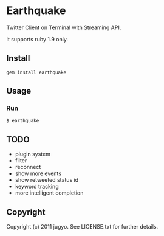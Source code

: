 Earthquake
====

Twitter Client on Terminal with Streaming API.

It supports ruby 1.9 only.

Install
----

    gem install earthquake

Usage
----

### Run

    $ earthquake

TODO
----

* plugin system
* filter
* reconnect
* show more events
* show retweeted status id
* keyword tracking
* more intelligent completion

Copyright
----

Copyright (c) 2011 jugyo. See LICENSE.txt for further details.